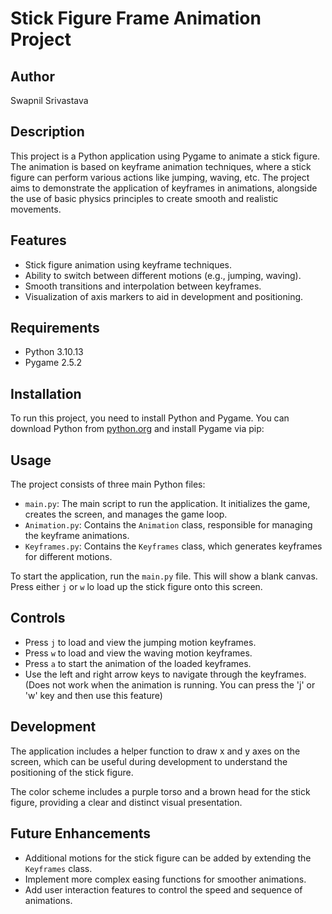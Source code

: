 # Stick Figure Frame Animation Project

## Author
Swapnil Srivastava

## Description
This project is a Python application using Pygame to animate a stick figure. The animation is based on keyframe animation techniques, where a stick figure can perform various actions like jumping, waving, etc. The project aims to demonstrate the application of keyframes in animations, alongside the use of basic physics principles to create smooth and realistic movements.

## Features
- Stick figure animation using keyframe techniques.
- Ability to switch between different motions (e.g., jumping, waving).
- Smooth transitions and interpolation between keyframes.
- Visualization of axis markers to aid in development and positioning.

## Requirements
- Python 3.10.13
- Pygame 2.5.2

## Installation
To run this project, you need to install Python and Pygame. You can download Python from [python.org](https://www.python.org/downloads/) and install Pygame via pip:


## Usage
The project consists of three main Python files:

- `main.py`: The main script to run the application. It initializes the game, creates the screen, and manages the game loop.
- `Animation.py`: Contains the `Animation` class, responsible for managing the keyframe animations.
- `Keyframes.py`: Contains the `Keyframes` class, which generates keyframes for different motions.

To start the application, run the `main.py` file.
This will show a blank canvas. Press either `j` or `w` lo load up the stick figure onto this screen. 


## Controls
- Press `j` to load and view the jumping motion keyframes.
- Press `w` to load and view the waving motion keyframes.
- Press `a` to start the animation of the loaded keyframes.
- Use the left and right arrow keys to navigate through the keyframes. (Does not work when the animation is running. You can press the 'j' or 'w' key and then use this feature)

## Development
The application includes a helper function to draw x and y axes on the screen, which can be useful during development to understand the positioning of the stick figure.

The color scheme includes a purple torso and a brown head for the stick figure, providing a clear and distinct visual presentation.

## Future Enhancements
- Additional motions for the stick figure can be added by extending the `Keyframes` class.
- Implement more complex easing functions for smoother animations.
- Add user interaction features to control the speed and sequence of animations.